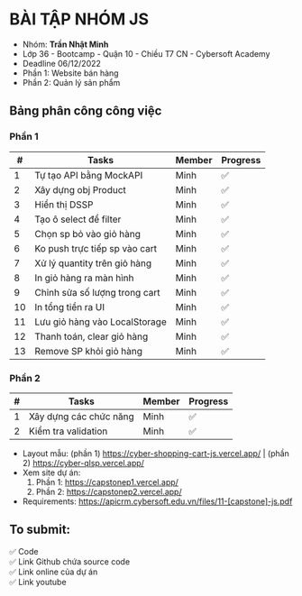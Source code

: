 ﻿# BÀI TẬP NHÓM JS
- Nhóm: **Trần Nhật Minh**
- Lớp 36 - Bootcamp - Quận 10 - Chiều T7 CN - Cybersoft Academy
- Deadline 06/12/2022
- Phần 1: Website bán hàng
- Phần 2: Quản lý sản phẩm
## Bảng phân công công việc
### Phần 1
| #  | **Tasks**                     | **Member** | Progress |
|----|-------------------------------|------------|----------|
| 1  | Tự tạo API bằng MockAPI       | Minh       |   ✅     |
| 2  | Xây dựng obj Product          | Minh       |   ✅     |
| 3  | Hiển thị DSSP                 | Minh       |   ✅     |
| 4  | Tạo ô select để filter        | Minh       |   ✅     |
| 5  | Chọn sp bỏ vào giỏ hàng       | Minh       |   ✅     |
| 6  | Ko push trực tiếp sp vào cart | Minh       |   ✅     |
| 7  | Xử lý quantity trên giỏ hàng  | Minh       |   ✅     |
| 8  | In giỏ hàng ra màn hình       | Minh       |   ✅     |
| 9  | Chỉnh sửa số lượng trong cart | Minh       |   ✅     |
| 10 | In tổng tiền ra UI            | Minh       |   ✅     |
| 11 | Lưu giỏ hàng vào LocalStorage | Minh       |   ✅     |
| 12 | Thanh toán, clear giỏ hàng    | Minh       |   ✅     |
| 13 | Remove SP khỏi giỏ hàng       | Minh       |   ✅     |

### Phần 2
| # | **Tasks**              | **Member** | Progress |
|:-:|------------------------|------------|----------|
| 1 | Xây dựng các chức năng | Minh       |    ✅    |
| 2 | Kiểm tra validation    | Minh       |    ✅    |

- Layout mẫu: (phần 1) https://cyber-shopping-cart-js.vercel.app/ | (phần 2) https://cyber-qlsp.vercel.app/
- Xem site dự án: 
    1. Phần 1: https://capstonep1.vercel.app/
    2. Phần 2: https://capstonep2.vercel.app/
- Requirements: https://apicrm.cybersoft.edu.vn/files/11-[capstone]-js.pdf

## To submit:
✅ Code<br>
✅ Link Github chứa source code<br>
✅ Link online của dự án<br>
✅ Link youtube 
